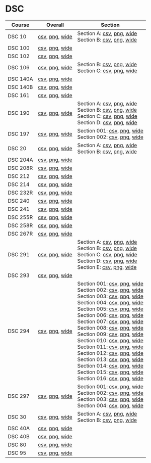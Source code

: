 # DSC

| Course | Overall | Section |
| ------ | ------- | ------- |
| DSC 10 | [csv](https://github.com/UCSD-Historical-Enrollment-Data/2025Spring/blob/main/overall/DSC%2010.csv), [png](https://raw.githubusercontent.com/UCSD-Historical-Enrollment-Data/2025Spring/main/plot_overall/DSC%2010.png), [wide](https://raw.githubusercontent.com/UCSD-Historical-Enrollment-Data/2025Spring/main/plot_overall_wide/DSC%2010.png) | Section A: [csv](https://github.com/UCSD-Historical-Enrollment-Data/2025Spring/blob/main/section/DSC%2010_A.csv), [png](https://raw.githubusercontent.com/UCSD-Historical-Enrollment-Data/2025Spring/main/plot_section/DSC%2010_A.png), [wide](https://raw.githubusercontent.com/UCSD-Historical-Enrollment-Data/2025Spring/main/plot_section_wide/DSC%2010_A.png)<br>Section B: [csv](https://github.com/UCSD-Historical-Enrollment-Data/2025Spring/blob/main/section/DSC%2010_B.csv), [png](https://raw.githubusercontent.com/UCSD-Historical-Enrollment-Data/2025Spring/main/plot_section/DSC%2010_B.png), [wide](https://raw.githubusercontent.com/UCSD-Historical-Enrollment-Data/2025Spring/main/plot_section_wide/DSC%2010_B.png) |
| DSC 100 | [csv](https://github.com/UCSD-Historical-Enrollment-Data/2025Spring/blob/main/overall/DSC%20100.csv), [png](https://raw.githubusercontent.com/UCSD-Historical-Enrollment-Data/2025Spring/main/plot_overall/DSC%20100.png), [wide](https://raw.githubusercontent.com/UCSD-Historical-Enrollment-Data/2025Spring/main/plot_overall_wide/DSC%20100.png) |  |
| DSC 102 | [csv](https://github.com/UCSD-Historical-Enrollment-Data/2025Spring/blob/main/overall/DSC%20102.csv), [png](https://raw.githubusercontent.com/UCSD-Historical-Enrollment-Data/2025Spring/main/plot_overall/DSC%20102.png), [wide](https://raw.githubusercontent.com/UCSD-Historical-Enrollment-Data/2025Spring/main/plot_overall_wide/DSC%20102.png) |  |
| DSC 106 | [csv](https://github.com/UCSD-Historical-Enrollment-Data/2025Spring/blob/main/overall/DSC%20106.csv), [png](https://raw.githubusercontent.com/UCSD-Historical-Enrollment-Data/2025Spring/main/plot_overall/DSC%20106.png), [wide](https://raw.githubusercontent.com/UCSD-Historical-Enrollment-Data/2025Spring/main/plot_overall_wide/DSC%20106.png) | Section B: [csv](https://github.com/UCSD-Historical-Enrollment-Data/2025Spring/blob/main/section/DSC%20106_B.csv), [png](https://raw.githubusercontent.com/UCSD-Historical-Enrollment-Data/2025Spring/main/plot_section/DSC%20106_B.png), [wide](https://raw.githubusercontent.com/UCSD-Historical-Enrollment-Data/2025Spring/main/plot_section_wide/DSC%20106_B.png)<br>Section C: [csv](https://github.com/UCSD-Historical-Enrollment-Data/2025Spring/blob/main/section/DSC%20106_C.csv), [png](https://raw.githubusercontent.com/UCSD-Historical-Enrollment-Data/2025Spring/main/plot_section/DSC%20106_C.png), [wide](https://raw.githubusercontent.com/UCSD-Historical-Enrollment-Data/2025Spring/main/plot_section_wide/DSC%20106_C.png) |
| DSC 140A | [csv](https://github.com/UCSD-Historical-Enrollment-Data/2025Spring/blob/main/overall/DSC%20140A.csv), [png](https://raw.githubusercontent.com/UCSD-Historical-Enrollment-Data/2025Spring/main/plot_overall/DSC%20140A.png), [wide](https://raw.githubusercontent.com/UCSD-Historical-Enrollment-Data/2025Spring/main/plot_overall_wide/DSC%20140A.png) |  |
| DSC 140B | [csv](https://github.com/UCSD-Historical-Enrollment-Data/2025Spring/blob/main/overall/DSC%20140B.csv), [png](https://raw.githubusercontent.com/UCSD-Historical-Enrollment-Data/2025Spring/main/plot_overall/DSC%20140B.png), [wide](https://raw.githubusercontent.com/UCSD-Historical-Enrollment-Data/2025Spring/main/plot_overall_wide/DSC%20140B.png) |  |
| DSC 161 | [csv](https://github.com/UCSD-Historical-Enrollment-Data/2025Spring/blob/main/overall/DSC%20161.csv), [png](https://raw.githubusercontent.com/UCSD-Historical-Enrollment-Data/2025Spring/main/plot_overall/DSC%20161.png), [wide](https://raw.githubusercontent.com/UCSD-Historical-Enrollment-Data/2025Spring/main/plot_overall_wide/DSC%20161.png) |  |
| DSC 190 | [csv](https://github.com/UCSD-Historical-Enrollment-Data/2025Spring/blob/main/overall/DSC%20190.csv), [png](https://raw.githubusercontent.com/UCSD-Historical-Enrollment-Data/2025Spring/main/plot_overall/DSC%20190.png), [wide](https://raw.githubusercontent.com/UCSD-Historical-Enrollment-Data/2025Spring/main/plot_overall_wide/DSC%20190.png) | Section A: [csv](https://github.com/UCSD-Historical-Enrollment-Data/2025Spring/blob/main/section/DSC%20190_A.csv), [png](https://raw.githubusercontent.com/UCSD-Historical-Enrollment-Data/2025Spring/main/plot_section/DSC%20190_A.png), [wide](https://raw.githubusercontent.com/UCSD-Historical-Enrollment-Data/2025Spring/main/plot_section_wide/DSC%20190_A.png)<br>Section B: [csv](https://github.com/UCSD-Historical-Enrollment-Data/2025Spring/blob/main/section/DSC%20190_B.csv), [png](https://raw.githubusercontent.com/UCSD-Historical-Enrollment-Data/2025Spring/main/plot_section/DSC%20190_B.png), [wide](https://raw.githubusercontent.com/UCSD-Historical-Enrollment-Data/2025Spring/main/plot_section_wide/DSC%20190_B.png)<br>Section C: [csv](https://github.com/UCSD-Historical-Enrollment-Data/2025Spring/blob/main/section/DSC%20190_C.csv), [png](https://raw.githubusercontent.com/UCSD-Historical-Enrollment-Data/2025Spring/main/plot_section/DSC%20190_C.png), [wide](https://raw.githubusercontent.com/UCSD-Historical-Enrollment-Data/2025Spring/main/plot_section_wide/DSC%20190_C.png)<br>Section D: [csv](https://github.com/UCSD-Historical-Enrollment-Data/2025Spring/blob/main/section/DSC%20190_D.csv), [png](https://raw.githubusercontent.com/UCSD-Historical-Enrollment-Data/2025Spring/main/plot_section/DSC%20190_D.png), [wide](https://raw.githubusercontent.com/UCSD-Historical-Enrollment-Data/2025Spring/main/plot_section_wide/DSC%20190_D.png) |
| DSC 197 | [csv](https://github.com/UCSD-Historical-Enrollment-Data/2025Spring/blob/main/overall/DSC%20197.csv), [png](https://raw.githubusercontent.com/UCSD-Historical-Enrollment-Data/2025Spring/main/plot_overall/DSC%20197.png), [wide](https://raw.githubusercontent.com/UCSD-Historical-Enrollment-Data/2025Spring/main/plot_overall_wide/DSC%20197.png) | Section 001: [csv](https://github.com/UCSD-Historical-Enrollment-Data/2025Spring/blob/main/section/DSC%20197_001.csv), [png](https://raw.githubusercontent.com/UCSD-Historical-Enrollment-Data/2025Spring/main/plot_section/DSC%20197_001.png), [wide](https://raw.githubusercontent.com/UCSD-Historical-Enrollment-Data/2025Spring/main/plot_section_wide/DSC%20197_001.png)<br>Section 002: [csv](https://github.com/UCSD-Historical-Enrollment-Data/2025Spring/blob/main/section/DSC%20197_002.csv), [png](https://raw.githubusercontent.com/UCSD-Historical-Enrollment-Data/2025Spring/main/plot_section/DSC%20197_002.png), [wide](https://raw.githubusercontent.com/UCSD-Historical-Enrollment-Data/2025Spring/main/plot_section_wide/DSC%20197_002.png) |
| DSC 20 | [csv](https://github.com/UCSD-Historical-Enrollment-Data/2025Spring/blob/main/overall/DSC%2020.csv), [png](https://raw.githubusercontent.com/UCSD-Historical-Enrollment-Data/2025Spring/main/plot_overall/DSC%2020.png), [wide](https://raw.githubusercontent.com/UCSD-Historical-Enrollment-Data/2025Spring/main/plot_overall_wide/DSC%2020.png) | Section A: [csv](https://github.com/UCSD-Historical-Enrollment-Data/2025Spring/blob/main/section/DSC%2020_A.csv), [png](https://raw.githubusercontent.com/UCSD-Historical-Enrollment-Data/2025Spring/main/plot_section/DSC%2020_A.png), [wide](https://raw.githubusercontent.com/UCSD-Historical-Enrollment-Data/2025Spring/main/plot_section_wide/DSC%2020_A.png)<br>Section B: [csv](https://github.com/UCSD-Historical-Enrollment-Data/2025Spring/blob/main/section/DSC%2020_B.csv), [png](https://raw.githubusercontent.com/UCSD-Historical-Enrollment-Data/2025Spring/main/plot_section/DSC%2020_B.png), [wide](https://raw.githubusercontent.com/UCSD-Historical-Enrollment-Data/2025Spring/main/plot_section_wide/DSC%2020_B.png) |
| DSC 204A | [csv](https://github.com/UCSD-Historical-Enrollment-Data/2025Spring/blob/main/overall/DSC%20204A.csv), [png](https://raw.githubusercontent.com/UCSD-Historical-Enrollment-Data/2025Spring/main/plot_overall/DSC%20204A.png), [wide](https://raw.githubusercontent.com/UCSD-Historical-Enrollment-Data/2025Spring/main/plot_overall_wide/DSC%20204A.png) |  |
| DSC 208R | [csv](https://github.com/UCSD-Historical-Enrollment-Data/2025Spring/blob/main/overall/DSC%20208R.csv), [png](https://raw.githubusercontent.com/UCSD-Historical-Enrollment-Data/2025Spring/main/plot_overall/DSC%20208R.png), [wide](https://raw.githubusercontent.com/UCSD-Historical-Enrollment-Data/2025Spring/main/plot_overall_wide/DSC%20208R.png) |  |
| DSC 212 | [csv](https://github.com/UCSD-Historical-Enrollment-Data/2025Spring/blob/main/overall/DSC%20212.csv), [png](https://raw.githubusercontent.com/UCSD-Historical-Enrollment-Data/2025Spring/main/plot_overall/DSC%20212.png), [wide](https://raw.githubusercontent.com/UCSD-Historical-Enrollment-Data/2025Spring/main/plot_overall_wide/DSC%20212.png) |  |
| DSC 214 | [csv](https://github.com/UCSD-Historical-Enrollment-Data/2025Spring/blob/main/overall/DSC%20214.csv), [png](https://raw.githubusercontent.com/UCSD-Historical-Enrollment-Data/2025Spring/main/plot_overall/DSC%20214.png), [wide](https://raw.githubusercontent.com/UCSD-Historical-Enrollment-Data/2025Spring/main/plot_overall_wide/DSC%20214.png) |  |
| DSC 232R | [csv](https://github.com/UCSD-Historical-Enrollment-Data/2025Spring/blob/main/overall/DSC%20232R.csv), [png](https://raw.githubusercontent.com/UCSD-Historical-Enrollment-Data/2025Spring/main/plot_overall/DSC%20232R.png), [wide](https://raw.githubusercontent.com/UCSD-Historical-Enrollment-Data/2025Spring/main/plot_overall_wide/DSC%20232R.png) |  |
| DSC 240 | [csv](https://github.com/UCSD-Historical-Enrollment-Data/2025Spring/blob/main/overall/DSC%20240.csv), [png](https://raw.githubusercontent.com/UCSD-Historical-Enrollment-Data/2025Spring/main/plot_overall/DSC%20240.png), [wide](https://raw.githubusercontent.com/UCSD-Historical-Enrollment-Data/2025Spring/main/plot_overall_wide/DSC%20240.png) |  |
| DSC 241 | [csv](https://github.com/UCSD-Historical-Enrollment-Data/2025Spring/blob/main/overall/DSC%20241.csv), [png](https://raw.githubusercontent.com/UCSD-Historical-Enrollment-Data/2025Spring/main/plot_overall/DSC%20241.png), [wide](https://raw.githubusercontent.com/UCSD-Historical-Enrollment-Data/2025Spring/main/plot_overall_wide/DSC%20241.png) |  |
| DSC 255R | [csv](https://github.com/UCSD-Historical-Enrollment-Data/2025Spring/blob/main/overall/DSC%20255R.csv), [png](https://raw.githubusercontent.com/UCSD-Historical-Enrollment-Data/2025Spring/main/plot_overall/DSC%20255R.png), [wide](https://raw.githubusercontent.com/UCSD-Historical-Enrollment-Data/2025Spring/main/plot_overall_wide/DSC%20255R.png) |  |
| DSC 258R | [csv](https://github.com/UCSD-Historical-Enrollment-Data/2025Spring/blob/main/overall/DSC%20258R.csv), [png](https://raw.githubusercontent.com/UCSD-Historical-Enrollment-Data/2025Spring/main/plot_overall/DSC%20258R.png), [wide](https://raw.githubusercontent.com/UCSD-Historical-Enrollment-Data/2025Spring/main/plot_overall_wide/DSC%20258R.png) |  |
| DSC 267R | [csv](https://github.com/UCSD-Historical-Enrollment-Data/2025Spring/blob/main/overall/DSC%20267R.csv), [png](https://raw.githubusercontent.com/UCSD-Historical-Enrollment-Data/2025Spring/main/plot_overall/DSC%20267R.png), [wide](https://raw.githubusercontent.com/UCSD-Historical-Enrollment-Data/2025Spring/main/plot_overall_wide/DSC%20267R.png) |  |
| DSC 291 | [csv](https://github.com/UCSD-Historical-Enrollment-Data/2025Spring/blob/main/overall/DSC%20291.csv), [png](https://raw.githubusercontent.com/UCSD-Historical-Enrollment-Data/2025Spring/main/plot_overall/DSC%20291.png), [wide](https://raw.githubusercontent.com/UCSD-Historical-Enrollment-Data/2025Spring/main/plot_overall_wide/DSC%20291.png) | Section A: [csv](https://github.com/UCSD-Historical-Enrollment-Data/2025Spring/blob/main/section/DSC%20291_A.csv), [png](https://raw.githubusercontent.com/UCSD-Historical-Enrollment-Data/2025Spring/main/plot_section/DSC%20291_A.png), [wide](https://raw.githubusercontent.com/UCSD-Historical-Enrollment-Data/2025Spring/main/plot_section_wide/DSC%20291_A.png)<br>Section B: [csv](https://github.com/UCSD-Historical-Enrollment-Data/2025Spring/blob/main/section/DSC%20291_B.csv), [png](https://raw.githubusercontent.com/UCSD-Historical-Enrollment-Data/2025Spring/main/plot_section/DSC%20291_B.png), [wide](https://raw.githubusercontent.com/UCSD-Historical-Enrollment-Data/2025Spring/main/plot_section_wide/DSC%20291_B.png)<br>Section C: [csv](https://github.com/UCSD-Historical-Enrollment-Data/2025Spring/blob/main/section/DSC%20291_C.csv), [png](https://raw.githubusercontent.com/UCSD-Historical-Enrollment-Data/2025Spring/main/plot_section/DSC%20291_C.png), [wide](https://raw.githubusercontent.com/UCSD-Historical-Enrollment-Data/2025Spring/main/plot_section_wide/DSC%20291_C.png)<br>Section D: [csv](https://github.com/UCSD-Historical-Enrollment-Data/2025Spring/blob/main/section/DSC%20291_D.csv), [png](https://raw.githubusercontent.com/UCSD-Historical-Enrollment-Data/2025Spring/main/plot_section/DSC%20291_D.png), [wide](https://raw.githubusercontent.com/UCSD-Historical-Enrollment-Data/2025Spring/main/plot_section_wide/DSC%20291_D.png)<br>Section E: [csv](https://github.com/UCSD-Historical-Enrollment-Data/2025Spring/blob/main/section/DSC%20291_E.csv), [png](https://raw.githubusercontent.com/UCSD-Historical-Enrollment-Data/2025Spring/main/plot_section/DSC%20291_E.png), [wide](https://raw.githubusercontent.com/UCSD-Historical-Enrollment-Data/2025Spring/main/plot_section_wide/DSC%20291_E.png) |
| DSC 293 | [csv](https://github.com/UCSD-Historical-Enrollment-Data/2025Spring/blob/main/overall/DSC%20293.csv), [png](https://raw.githubusercontent.com/UCSD-Historical-Enrollment-Data/2025Spring/main/plot_overall/DSC%20293.png), [wide](https://raw.githubusercontent.com/UCSD-Historical-Enrollment-Data/2025Spring/main/plot_overall_wide/DSC%20293.png) |  |
| DSC 294 | [csv](https://github.com/UCSD-Historical-Enrollment-Data/2025Spring/blob/main/overall/DSC%20294.csv), [png](https://raw.githubusercontent.com/UCSD-Historical-Enrollment-Data/2025Spring/main/plot_overall/DSC%20294.png), [wide](https://raw.githubusercontent.com/UCSD-Historical-Enrollment-Data/2025Spring/main/plot_overall_wide/DSC%20294.png) | Section 001: [csv](https://github.com/UCSD-Historical-Enrollment-Data/2025Spring/blob/main/section/DSC%20294_001.csv), [png](https://raw.githubusercontent.com/UCSD-Historical-Enrollment-Data/2025Spring/main/plot_section/DSC%20294_001.png), [wide](https://raw.githubusercontent.com/UCSD-Historical-Enrollment-Data/2025Spring/main/plot_section_wide/DSC%20294_001.png)<br>Section 002: [csv](https://github.com/UCSD-Historical-Enrollment-Data/2025Spring/blob/main/section/DSC%20294_002.csv), [png](https://raw.githubusercontent.com/UCSD-Historical-Enrollment-Data/2025Spring/main/plot_section/DSC%20294_002.png), [wide](https://raw.githubusercontent.com/UCSD-Historical-Enrollment-Data/2025Spring/main/plot_section_wide/DSC%20294_002.png)<br>Section 003: [csv](https://github.com/UCSD-Historical-Enrollment-Data/2025Spring/blob/main/section/DSC%20294_003.csv), [png](https://raw.githubusercontent.com/UCSD-Historical-Enrollment-Data/2025Spring/main/plot_section/DSC%20294_003.png), [wide](https://raw.githubusercontent.com/UCSD-Historical-Enrollment-Data/2025Spring/main/plot_section_wide/DSC%20294_003.png)<br>Section 004: [csv](https://github.com/UCSD-Historical-Enrollment-Data/2025Spring/blob/main/section/DSC%20294_004.csv), [png](https://raw.githubusercontent.com/UCSD-Historical-Enrollment-Data/2025Spring/main/plot_section/DSC%20294_004.png), [wide](https://raw.githubusercontent.com/UCSD-Historical-Enrollment-Data/2025Spring/main/plot_section_wide/DSC%20294_004.png)<br>Section 005: [csv](https://github.com/UCSD-Historical-Enrollment-Data/2025Spring/blob/main/section/DSC%20294_005.csv), [png](https://raw.githubusercontent.com/UCSD-Historical-Enrollment-Data/2025Spring/main/plot_section/DSC%20294_005.png), [wide](https://raw.githubusercontent.com/UCSD-Historical-Enrollment-Data/2025Spring/main/plot_section_wide/DSC%20294_005.png)<br>Section 006: [csv](https://github.com/UCSD-Historical-Enrollment-Data/2025Spring/blob/main/section/DSC%20294_006.csv), [png](https://raw.githubusercontent.com/UCSD-Historical-Enrollment-Data/2025Spring/main/plot_section/DSC%20294_006.png), [wide](https://raw.githubusercontent.com/UCSD-Historical-Enrollment-Data/2025Spring/main/plot_section_wide/DSC%20294_006.png)<br>Section 007: [csv](https://github.com/UCSD-Historical-Enrollment-Data/2025Spring/blob/main/section/DSC%20294_007.csv), [png](https://raw.githubusercontent.com/UCSD-Historical-Enrollment-Data/2025Spring/main/plot_section/DSC%20294_007.png), [wide](https://raw.githubusercontent.com/UCSD-Historical-Enrollment-Data/2025Spring/main/plot_section_wide/DSC%20294_007.png)<br>Section 008: [csv](https://github.com/UCSD-Historical-Enrollment-Data/2025Spring/blob/main/section/DSC%20294_008.csv), [png](https://raw.githubusercontent.com/UCSD-Historical-Enrollment-Data/2025Spring/main/plot_section/DSC%20294_008.png), [wide](https://raw.githubusercontent.com/UCSD-Historical-Enrollment-Data/2025Spring/main/plot_section_wide/DSC%20294_008.png)<br>Section 009: [csv](https://github.com/UCSD-Historical-Enrollment-Data/2025Spring/blob/main/section/DSC%20294_009.csv), [png](https://raw.githubusercontent.com/UCSD-Historical-Enrollment-Data/2025Spring/main/plot_section/DSC%20294_009.png), [wide](https://raw.githubusercontent.com/UCSD-Historical-Enrollment-Data/2025Spring/main/plot_section_wide/DSC%20294_009.png)<br>Section 010: [csv](https://github.com/UCSD-Historical-Enrollment-Data/2025Spring/blob/main/section/DSC%20294_010.csv), [png](https://raw.githubusercontent.com/UCSD-Historical-Enrollment-Data/2025Spring/main/plot_section/DSC%20294_010.png), [wide](https://raw.githubusercontent.com/UCSD-Historical-Enrollment-Data/2025Spring/main/plot_section_wide/DSC%20294_010.png)<br>Section 011: [csv](https://github.com/UCSD-Historical-Enrollment-Data/2025Spring/blob/main/section/DSC%20294_011.csv), [png](https://raw.githubusercontent.com/UCSD-Historical-Enrollment-Data/2025Spring/main/plot_section/DSC%20294_011.png), [wide](https://raw.githubusercontent.com/UCSD-Historical-Enrollment-Data/2025Spring/main/plot_section_wide/DSC%20294_011.png)<br>Section 012: [csv](https://github.com/UCSD-Historical-Enrollment-Data/2025Spring/blob/main/section/DSC%20294_012.csv), [png](https://raw.githubusercontent.com/UCSD-Historical-Enrollment-Data/2025Spring/main/plot_section/DSC%20294_012.png), [wide](https://raw.githubusercontent.com/UCSD-Historical-Enrollment-Data/2025Spring/main/plot_section_wide/DSC%20294_012.png)<br>Section 013: [csv](https://github.com/UCSD-Historical-Enrollment-Data/2025Spring/blob/main/section/DSC%20294_013.csv), [png](https://raw.githubusercontent.com/UCSD-Historical-Enrollment-Data/2025Spring/main/plot_section/DSC%20294_013.png), [wide](https://raw.githubusercontent.com/UCSD-Historical-Enrollment-Data/2025Spring/main/plot_section_wide/DSC%20294_013.png)<br>Section 014: [csv](https://github.com/UCSD-Historical-Enrollment-Data/2025Spring/blob/main/section/DSC%20294_014.csv), [png](https://raw.githubusercontent.com/UCSD-Historical-Enrollment-Data/2025Spring/main/plot_section/DSC%20294_014.png), [wide](https://raw.githubusercontent.com/UCSD-Historical-Enrollment-Data/2025Spring/main/plot_section_wide/DSC%20294_014.png)<br>Section 015: [csv](https://github.com/UCSD-Historical-Enrollment-Data/2025Spring/blob/main/section/DSC%20294_015.csv), [png](https://raw.githubusercontent.com/UCSD-Historical-Enrollment-Data/2025Spring/main/plot_section/DSC%20294_015.png), [wide](https://raw.githubusercontent.com/UCSD-Historical-Enrollment-Data/2025Spring/main/plot_section_wide/DSC%20294_015.png)<br>Section 016: [csv](https://github.com/UCSD-Historical-Enrollment-Data/2025Spring/blob/main/section/DSC%20294_016.csv), [png](https://raw.githubusercontent.com/UCSD-Historical-Enrollment-Data/2025Spring/main/plot_section/DSC%20294_016.png), [wide](https://raw.githubusercontent.com/UCSD-Historical-Enrollment-Data/2025Spring/main/plot_section_wide/DSC%20294_016.png) |
| DSC 297 | [csv](https://github.com/UCSD-Historical-Enrollment-Data/2025Spring/blob/main/overall/DSC%20297.csv), [png](https://raw.githubusercontent.com/UCSD-Historical-Enrollment-Data/2025Spring/main/plot_overall/DSC%20297.png), [wide](https://raw.githubusercontent.com/UCSD-Historical-Enrollment-Data/2025Spring/main/plot_overall_wide/DSC%20297.png) | Section 001: [csv](https://github.com/UCSD-Historical-Enrollment-Data/2025Spring/blob/main/section/DSC%20297_001.csv), [png](https://raw.githubusercontent.com/UCSD-Historical-Enrollment-Data/2025Spring/main/plot_section/DSC%20297_001.png), [wide](https://raw.githubusercontent.com/UCSD-Historical-Enrollment-Data/2025Spring/main/plot_section_wide/DSC%20297_001.png)<br>Section 002: [csv](https://github.com/UCSD-Historical-Enrollment-Data/2025Spring/blob/main/section/DSC%20297_002.csv), [png](https://raw.githubusercontent.com/UCSD-Historical-Enrollment-Data/2025Spring/main/plot_section/DSC%20297_002.png), [wide](https://raw.githubusercontent.com/UCSD-Historical-Enrollment-Data/2025Spring/main/plot_section_wide/DSC%20297_002.png)<br>Section 003: [csv](https://github.com/UCSD-Historical-Enrollment-Data/2025Spring/blob/main/section/DSC%20297_003.csv), [png](https://raw.githubusercontent.com/UCSD-Historical-Enrollment-Data/2025Spring/main/plot_section/DSC%20297_003.png), [wide](https://raw.githubusercontent.com/UCSD-Historical-Enrollment-Data/2025Spring/main/plot_section_wide/DSC%20297_003.png)<br>Section 004: [csv](https://github.com/UCSD-Historical-Enrollment-Data/2025Spring/blob/main/section/DSC%20297_004.csv), [png](https://raw.githubusercontent.com/UCSD-Historical-Enrollment-Data/2025Spring/main/plot_section/DSC%20297_004.png), [wide](https://raw.githubusercontent.com/UCSD-Historical-Enrollment-Data/2025Spring/main/plot_section_wide/DSC%20297_004.png) |
| DSC 30 | [csv](https://github.com/UCSD-Historical-Enrollment-Data/2025Spring/blob/main/overall/DSC%2030.csv), [png](https://raw.githubusercontent.com/UCSD-Historical-Enrollment-Data/2025Spring/main/plot_overall/DSC%2030.png), [wide](https://raw.githubusercontent.com/UCSD-Historical-Enrollment-Data/2025Spring/main/plot_overall_wide/DSC%2030.png) | Section A: [csv](https://github.com/UCSD-Historical-Enrollment-Data/2025Spring/blob/main/section/DSC%2030_A.csv), [png](https://raw.githubusercontent.com/UCSD-Historical-Enrollment-Data/2025Spring/main/plot_section/DSC%2030_A.png), [wide](https://raw.githubusercontent.com/UCSD-Historical-Enrollment-Data/2025Spring/main/plot_section_wide/DSC%2030_A.png)<br>Section B: [csv](https://github.com/UCSD-Historical-Enrollment-Data/2025Spring/blob/main/section/DSC%2030_B.csv), [png](https://raw.githubusercontent.com/UCSD-Historical-Enrollment-Data/2025Spring/main/plot_section/DSC%2030_B.png), [wide](https://raw.githubusercontent.com/UCSD-Historical-Enrollment-Data/2025Spring/main/plot_section_wide/DSC%2030_B.png) |
| DSC 40A | [csv](https://github.com/UCSD-Historical-Enrollment-Data/2025Spring/blob/main/overall/DSC%2040A.csv), [png](https://raw.githubusercontent.com/UCSD-Historical-Enrollment-Data/2025Spring/main/plot_overall/DSC%2040A.png), [wide](https://raw.githubusercontent.com/UCSD-Historical-Enrollment-Data/2025Spring/main/plot_overall_wide/DSC%2040A.png) |  |
| DSC 40B | [csv](https://github.com/UCSD-Historical-Enrollment-Data/2025Spring/blob/main/overall/DSC%2040B.csv), [png](https://raw.githubusercontent.com/UCSD-Historical-Enrollment-Data/2025Spring/main/plot_overall/DSC%2040B.png), [wide](https://raw.githubusercontent.com/UCSD-Historical-Enrollment-Data/2025Spring/main/plot_overall_wide/DSC%2040B.png) |  |
| DSC 80 | [csv](https://github.com/UCSD-Historical-Enrollment-Data/2025Spring/blob/main/overall/DSC%2080.csv), [png](https://raw.githubusercontent.com/UCSD-Historical-Enrollment-Data/2025Spring/main/plot_overall/DSC%2080.png), [wide](https://raw.githubusercontent.com/UCSD-Historical-Enrollment-Data/2025Spring/main/plot_overall_wide/DSC%2080.png) |  |
| DSC 95 | [csv](https://github.com/UCSD-Historical-Enrollment-Data/2025Spring/blob/main/overall/DSC%2095.csv), [png](https://raw.githubusercontent.com/UCSD-Historical-Enrollment-Data/2025Spring/main/plot_overall/DSC%2095.png), [wide](https://raw.githubusercontent.com/UCSD-Historical-Enrollment-Data/2025Spring/main/plot_overall_wide/DSC%2095.png) |  |
